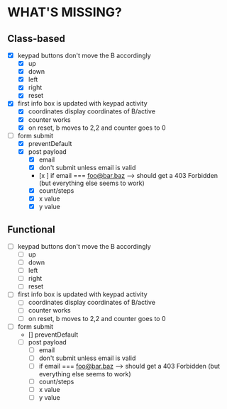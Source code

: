 # WHAT'S MISSING?

## Class-based
- [x] keypad buttons don't move the B accordingly
    - [x] up
    - [x] down
    - [x] left
    - [x] right
    - [x] reset
- [x] first info box is updated with keypad activity
    - [x] coordinates display coordinates of B/active
    - [x] counter works
    - [x] on reset, b moves to 2,2 and counter goes to 0
- [ ] form submit
    - [x] preventDefault
    - [x] post payload
        - [x] email
        - [x] don't submit unless email is valid
        - [x ] if email === foo@bar.baz --> should get a 403 Forbidden (but everything else seems to work)
        - [x] count/steps
        - [x] x value
        - [x] y value

## Functional
- [ ] keypad buttons don't move the B accordingly
    - [ ] up
    - [ ] down
    - [ ] left
    - [ ] right
    - [ ] reset
- [ ] first info box is updated with keypad activity
    - [ ] coordinates display coordinates of B/active
    - [ ] counter works
    - [ ] on reset, b moves to 2,2 and counter goes to 0
- [ ] form submit
    - [] preventDefault
    - [ ] post payload
        - [ ] email
        - [ ] don't submit unless email is valid
        - [ ] if email === foo@bar.baz --> should get a 403 Forbidden (but everything else seems to work)
        - [ ] count/steps
        - [ ] x value
        - [ ] y value
